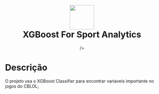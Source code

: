 <div align="center">
      <h1> <img src="https://www.google.com/url?sa=i&url=https%3A%2F%2Fge.globo.com%2Fesports%2Flol%2Fnoticia%2Fcblol-2021-comeca-em-janeiro-e-tem-datas-anunciadas-veja-duelos.ghtml&psig=AOvVaw3ulN8qxc3Tkh-PjS3d1-M8&ust=1693223270148000&source=images&cd=vfe&opi=89978449&ved=0CBAQjRxqFwoTCJiCz47i_IADFQAAAAAdAAAAABAE" width="80px"><br/>XGBoost For Sport Analytics</h1>
     </div>
<p align="center"> <a href="https://twitter.com/simplesmentmat" target="_blank"><img alt="" src="https://img.shields.io/badge/Twitter-1DA1F2?style=normal&logo=twitter&logoColor=Blue" style="vertical-align:center" /></a>/> </p>

# Descrição
O projeto usa o XGBoost Classifier para encontrar variaveis importante no jogos do CBLOL;
